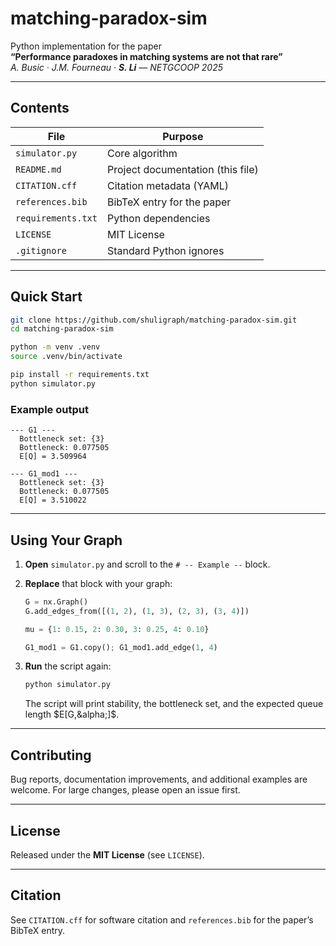 # matching-paradox-sim

Python implementation for the paper  
**“Performance paradoxes in matching systems are not that rare”**  
_A. Busic · J.M. Fourneau · **S. Li** — NETGCOOP 2025_

---

## Contents

| File | Purpose |
|------|---------|
| `simulator.py` | Core algorithm |
| `README.md` | Project documentation (this file) |
| `CITATION.cff` | Citation metadata (YAML) |
| `references.bib` | BibTeX entry for the paper |
| `requirements.txt` | Python dependencies |
| `LICENSE` | MIT License |
| `.gitignore` | Standard Python ignores |

---

## Quick Start

```bash
git clone https://github.com/shuligraph/matching-paradox-sim.git
cd matching-paradox-sim

python -m venv .venv
source .venv/bin/activate          

pip install -r requirements.txt
python simulator.py                
````

### Example output

```text
--- G1 ---
  Bottleneck set: {3}
  Bottleneck: 0.077505
  E[Q] = 3.509964

--- G1_mod1 ---
  Bottleneck set: {3}
  Bottleneck: 0.077505
  E[Q] = 3.510022
```

---

## Using Your Graph

1. **Open** `simulator.py` and scroll to the `# -- Example --` block.

2. **Replace** that block with your graph:

   ```python
   G = nx.Graph()
   G.add_edges_from([(1, 2), (1, 3), (2, 3), (3, 4)])            

   mu = {1: 0.15, 2: 0.30, 3: 0.25, 4: 0.10}

   G1_mod1 = G1.copy(); G1_mod1.add_edge(1, 4)  

   ```

3. **Run** the script again:

   ```bash
   python simulator.py
   ```

   The script will print stability, the bottleneck set, and the expected
   queue length $E[G,&alpha;]$.

---

## Contributing

Bug reports, documentation improvements, and additional examples are welcome.
For large changes, please open an issue first.

---

## License

Released under the **MIT License** (see `LICENSE`).

---

## Citation

See `CITATION.cff` for software citation and `references.bib` for the paper’s
BibTeX entry.
